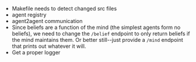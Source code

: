 * Makefile needs to detect changed src files
* agent registry
* agent2agent communication
* Since beliefs are a function of the mind (the simplest agents form no
  beliefs), we need to change the `/belief` endpoint to only return
  beliefs if the mind maintains them. Or better still--just provide a
  `/mind` endpoint that prints out whatever it will.
* Get a proper logger

